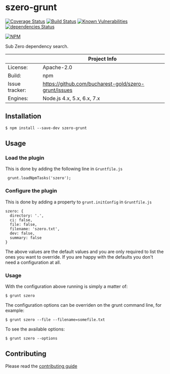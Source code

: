 # szero-grunt

[![Coverage Status](https://coveralls.io/repos/github/bucharest-gold/szero-grunt/badge.svg)](https://coveralls.io/github/bucharest-gold/szero-grunt)
[![Build Status](https://travis-ci.org/bucharest-gold/szero-grunt.svg?branch=master)](https://travis-ci.org/bucharest-gold/szero-grunt)
[![Known Vulnerabilities](https://snyk.io/test/npm/szero/badge.svg)](https://snyk.io/test/npm/szero)
[![dependencies Status](https://david-dm.org/bucharest-gold/szero-grunt/status.svg)](https://david-dm.org/bucharest-gold/szero-grunt)

[![NPM](https://nodei.co/npm/szero-grunt.png)](https://npmjs.org/package/szero-grunt)

Sub Zero dependency search.

|                 | Project Info  |
| --------------- | ------------- |
| License:        | Apache-2.0 |
| Build:          | npm |
| Issue tracker:  | https://github.com/bucharest-gold/szero-grunt/issues |
| Engines:        | Node.js 4.x, 5.x, 6.x, 7.x |

## Installation

    $ npm install --save-dev szero-grunt

## Usage

### Load the plugin
This is done by adding the following line in `Gruntfile.js`

     grunt.loadNpmTasks('szero');

### Configure the plugin
This is done by adding a property to `grunt.initConfig` in `Gruntfile.js`

    szero: {
      directory: '.',
      ci: false,
      file: false,
      filename: 'szero.txt',
      dev: false,
      summary: false
    } 

The above values are the default values and you are only required to list the ones you want to override. If you
are happy with the defaults you don't need a configuration at all.

### Usage
With the configuration above running is simply a matter of:

    $ grunt szero

The configuration options can be overriden on the grunt command line, for example:

    $ grunt szero --file --filename=somefile.txt

To see the available options:

    $ grunt szero --options

## Contributing

Please read the [contributing guide](./CONTRIBUTING.md)
